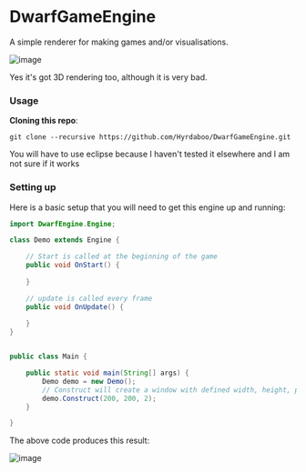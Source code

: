 # DwarfGameEngine
A simple renderer for making games and/or visualisations.

![image](https://user-images.githubusercontent.com/67780454/177040835-6a406302-bebf-4768-9dac-17dd326e47f7.png)

Yes it's got 3D rendering too, although it is very bad.


### Usage

__Cloning this repo__:
```
git clone --recursive https://github.com/Hyrdaboo/DwarfGameEngine.git
```

You will have to use eclipse because I haven't tested it elsewhere and I am not sure if it works

### Setting up
Here is a basic setup that you will need to get this engine up and running:

```Java
import DwarfEngine.Engine;

class Demo extends Engine {

	// Start is called at the beginning of the game
	public void OnStart() {
		
	}

	// update is called every frame
	public void OnUpdate() {
		
	}
}


public class Main {

	public static void main(String[] args) {
		Demo demo = new Demo();
		// Construct will create a window with defined width, height, pixel size(optional) parameters
		demo.Construct(200, 200, 2);
	}

}
```

The above code produces this result:

![image](https://user-images.githubusercontent.com/67780454/177041324-8cda50ac-dce0-489c-be63-2b3af402cce1.png)
